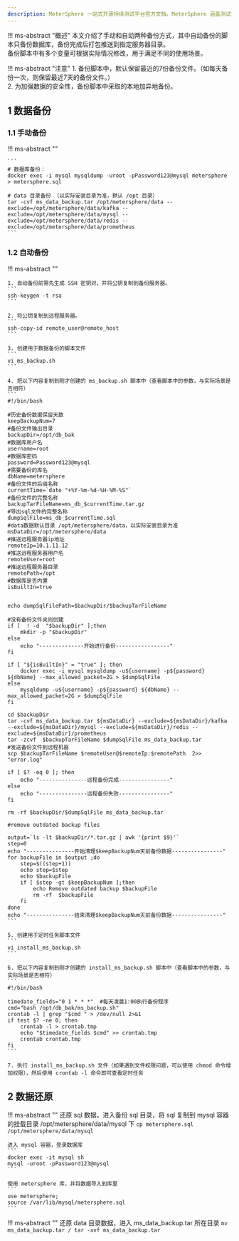 ```yaml
---
description: MeterSphere 一站式开源持续测试平台官方文档。MeterSphere 涵盖测试管理、接口测试、UI 测试和性能测试等功能，全面兼容 JMeter、Selenium 等主流开源标准，有效助力开发和测试团队充分利用云弹性进行高度可 扩展的自动化测试，加速高质量的软件交付。
---
```


!!! ms-abstract "概述"
    本文介绍了手动和自动两种备份方式，其中自动备份的脚本只备份数据库，备份完成后打包推送到指定服务器目录。<br>
    备份脚本中有多个变量可根据实际情况修改，用于满足不同的使用场景。

!!! ms-abstract "注意"
    1. 备份脚本中，默认保留最近的7份备份文件。（如每天备份一次，则保留最近7天的备份文件。）<br>
    2. 为加强数据的安全性，备份脚本中采取的本地加异地备份。

## 1 数据备份
### 1.1 手动备份
!!! ms-abstract ""

    ```
    # 数据库备份：
    docker exec -i mysql mysqldump -uroot -pPassword123@mysql metersphere > metersphere.sql
    
    # data 目录备份 （以实际安装目录为准，默认 /opt 目录）
    tar -cvf ms_data_backup.tar /opt/metersphere/data --exclude=/opt/metersphere/data/kafka --exclude=/opt/metersphere/data/mysql --exclude=/opt/metersphere/data/redis --exclude=/opt/metersphere/data/prometheus
    ```

### 1.2 自动备份

!!! ms-abstract ""

    1. 自动备份前需先生成 SSH 密钥对，并将公钥复制到备份服务器。
    ```
    ssh-keygen -t rsa
    ```

    2. 将公钥复制到远程服务器。
    ```
    ssh-copy-id remote_user@remote_host
    ```

    3. 创建用于数据备份的脚本文件
    ```
    vi ms_backup.sh
    ```
    
    4. 把以下内容复制到刚才创建的 ms_backup.sh 脚本中（查看脚本中的参数，与实际场景是否相符）
    ```
    #!/bin/bash

    #历史备份数据保留天数
    keepBackupNum=7
    #备份文件输出目录
    backupDir=/opt/db_bak
    #数据库用户名
    username=root
    #数据库密码
    password=Password123@mysql
    #需要备份的库名
    dbName=metersphere
    #备份文件的后缀名称
    currentTime=`date "+%Y-%m-%d-%H-%M-%S"`
    #备份文件的完整名称
    backupTarFileName=ms_db_$currentTime.tar.gz
    #导出sql文件的完整名称
    dumpSqlFile=ms_db_$currentTime.sql
    #data数据默认目录 /opt/metersphere/data，以实际安装目录为准
    msDataDir=/opt/metersphere/data
    #推送远程服务器ip地址
    remoteIp=10.1.11.12
    #推送远程服务器用户名
    remoteUser=root
    #推送远程服务器目录
    remotePath=/opt
    #数据库是否内置
    isBuiltIn=true


    echo dumpSqlFilePath=$backupDir/$backupTarFileName

    #没有备份文件夹则创建
    if [  ! -d  "$backupDir" ];then
        mkdir -p "$backupDir"
    else
        echo "--------------开始进行备份-----------------"
    fi

    if [ "${isBuiltIn}" = "true" ]; then
        docker exec -i mysql mysqldump -u${username} -p${password} ${dbName} --max_allowed_packet=2G > $dumpSqlFile
    else
        mysqldump -u${username} -p${password} ${dbName} --max_allowed_packet=2G > $dumpSqlFile
    fi
    
    cd $backupDir
    tar -cvf ms_data_backup.tar ${msDataDir} --exclude=${msDataDir}/kafka --exclude=${msDataDir}/mysql --exclude=${msDataDir}/redis --exclude=${msDataDir}/prometheus
    tar -zcvf  $backupTarFileName $dumpSqlFile ms_data_backup.tar
    #发送备份文件到远程机器
    scp $backupTarFileName $remoteUser@$remoteIp:$remotePath  2>> "error.log"
    
    if [ $? -eq 0 ]; then
        echo "---------------远程备份完成----------------"
    else
        echo "---------------远程备份失败----------------"
    fi
    
    rm -rf $backupDir/$dumpSqlFile ms_data_backup.tar
    
    #remove outdated backup files
    
    output=`ls -lt $backupDir/*.tar.gz | awk '{print $9}'`
    step=0
    echo "---------------开始清理$keepBackupNum天前备份数据----------------"
    for backupFile in $output ;do
        step=$((step+1))
        echo step=$step
        echo $backupFile
        if [ $step -gt $keepBackupNum ];then
            echo Remove outdated backup $backupFile
            rm -rf  $backupFile
        fi
    done
    echo "---------------结束清理$keepBackupNum天前备份数据----------------"
    ```

    5. 创建用于定时任务脚本文件
    ```
    vi install_ms_backup.sh
    ```
    
    6. 把以下内容复制到刚才创建的 install_ms_backup.sh 脚本中（查看脚本中的参数，与实际场景是否相符）
    ```
    #!/bin/bash
    
    timedate_fields="0 1 * * *"  #每天凌晨1:00执行备份程序
    cmd="bash /opt/db_bak/ms_backup.sh"
    crontab -l | grep "$cmd " > /dev/null 2>&1
    if test $? -ne 0; then
        crontab -l > crontab.tmp
        echo "$timedate_fields $cmd" >> crontab.tmp
        crontab crontab.tmp
    fi
    ```

    7. 执行 install_ms_backup.sh 文件（如果遇到文件权限问题，可以使用 chmod 命令增加权限），然后使用 crontab -l 命令即可查看定时任务

## 2 数据还原
!!! ms-abstract ""
    还原 sql 数据，进入备份 sql 目录，将 sql 复制到 mysql 容器的挂载目录 /opt/metersphere/data/mysql 下
    ```
    cp metersphere.sql /opt/metersphere/data/mysql
    ```
    
    进入 mysql 容器，登录数据库
    ```
    docker exec -it mysql sh
    mysql -uroot -pPassword123@mysql
    ```
    
    使用 metersphere 库，并将数据导入到库里
    ```
    use metersphere;
    source /var/lib/mysql/metersphere.sql
    ```

!!! ms-abstract ""
    还原 data 目录数据，进入 ms_data_backup.tar 所在目录
    ```
    mv ms_data_backup.tar /
    tar -xvf ms_data_backup.tar
    ```
    
